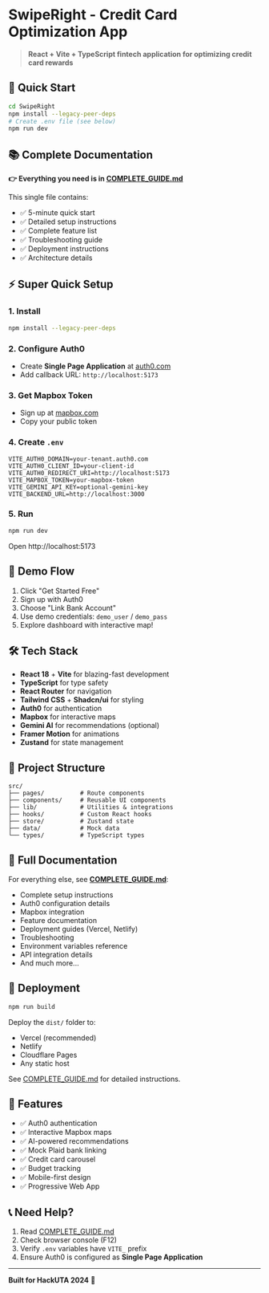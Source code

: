 # SwipeRight - Credit Card Optimization App

> **React + Vite + TypeScript fintech application for optimizing credit card rewards**

## 🚀 Quick Start

```bash
cd SwipeRight
npm install --legacy-peer-deps
# Create .env file (see below)
npm run dev
```

## 📚 Complete Documentation

**👉 Everything you need is in [COMPLETE_GUIDE.md](./COMPLETE_GUIDE.md)**

This single file contains:
- ✅ 5-minute quick start
- ✅ Detailed setup instructions  
- ✅ Complete feature list
- ✅ Troubleshooting guide
- ✅ Deployment instructions
- ✅ Architecture details

## ⚡ Super Quick Setup

### 1. Install
```bash
npm install --legacy-peer-deps
```

### 2. Configure Auth0
- Create **Single Page Application** at [auth0.com](https://auth0.com)
- Add callback URL: `http://localhost:5173`

### 3. Get Mapbox Token
- Sign up at [mapbox.com](https://www.mapbox.com/)
- Copy your public token

### 4. Create `.env`
```env
VITE_AUTH0_DOMAIN=your-tenant.auth0.com
VITE_AUTH0_CLIENT_ID=your-client-id
VITE_AUTH0_REDIRECT_URI=http://localhost:5173
VITE_MAPBOX_TOKEN=your-mapbox-token
VITE_GEMINI_API_KEY=optional-gemini-key
VITE_BACKEND_URL=http://localhost:3000
```

### 5. Run
```bash
npm run dev
```

Open http://localhost:5173

## 🎯 Demo Flow

1. Click "Get Started Free"
2. Sign up with Auth0
3. Choose "Link Bank Account"
4. Use demo credentials: `demo_user` / `demo_pass`
5. Explore dashboard with interactive map!

## 🛠️ Tech Stack

- **React 18** + **Vite** for blazing-fast development
- **TypeScript** for type safety
- **React Router** for navigation
- **Tailwind CSS** + **Shadcn/ui** for styling
- **Auth0** for authentication
- **Mapbox** for interactive maps
- **Gemini AI** for recommendations (optional)
- **Framer Motion** for animations
- **Zustand** for state management

## 📁 Project Structure

```
src/
├── pages/          # Route components
├── components/     # Reusable UI components
├── lib/            # Utilities & integrations
├── hooks/          # Custom React hooks
├── store/          # Zustand state
├── data/           # Mock data
└── types/          # TypeScript types
```

## 📖 Full Documentation

For everything else, see **[COMPLETE_GUIDE.md](./COMPLETE_GUIDE.md)**:

- Complete setup instructions
- Auth0 configuration details
- Mapbox integration
- Feature documentation
- Deployment guides (Vercel, Netlify)
- Troubleshooting
- Environment variables reference
- API integration details
- And much more...

## 🚀 Deployment

```bash
npm run build
```

Deploy the `dist/` folder to:
- Vercel (recommended)
- Netlify
- Cloudflare Pages
- Any static host

See [COMPLETE_GUIDE.md](./COMPLETE_GUIDE.md#deployment) for detailed instructions.

## 🤝 Features

- ✅ Auth0 authentication
- ✅ Interactive Mapbox maps
- ✅ AI-powered recommendations
- ✅ Mock Plaid bank linking
- ✅ Credit card carousel
- ✅ Budget tracking
- ✅ Mobile-first design
- ✅ Progressive Web App

## 📞 Need Help?

1. Read [COMPLETE_GUIDE.md](./COMPLETE_GUIDE.md)
2. Check browser console (F12)
3. Verify `.env` variables have `VITE_` prefix
4. Ensure Auth0 is configured as **Single Page Application**

---

**Built for HackUTA 2024** 🎉
